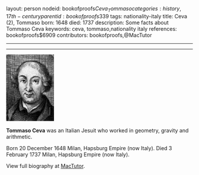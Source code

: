 layout: person
nodeid: bookofproofs$Ceva_Tommaso
categories: history,17th-century
parentid: bookofproofs$339
tags: nationality-italy
title: Ceva (2), Tommaso
born: 1648
died: 1737
description: Some facts about Tommaso Ceva
keywords: ceva, tommaso,nationality italy
references: bookofproofs$6909
contributors: bookofproofs,@MacTutor

---


---

![Ceva_Tommaso.jpg](https://github.com/bookofproofs/bookofproofs.github.io/blob/main/_sources/_assets/images/portraits/Ceva_Tommaso.jpg?raw=true)

**Tommaso Ceva** was an Italian Jesuit who worked in geometry, gravity and arithmetic.

Born 20 December 1648 Milan, Hapsburg Empire (now Italy). Died 3 February 1737 Milan, Hapsburg Empire (now Italy).


View full biography at [MacTutor](https://mathshistory.st-andrews.ac.uk/Biographies/Ceva_Tommaso/).